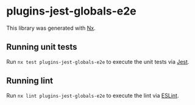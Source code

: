 # plugins-jest-globals-e2e

This library was generated with [Nx](https://nx.dev).

## Running unit tests

Run `nx test plugins-jest-globals-e2e` to execute the unit tests via [Jest](https://jestjs.io).

## Running lint

Run `nx lint plugins-jest-globals-e2e` to execute the lint via [ESLint](https://eslint.org/).
